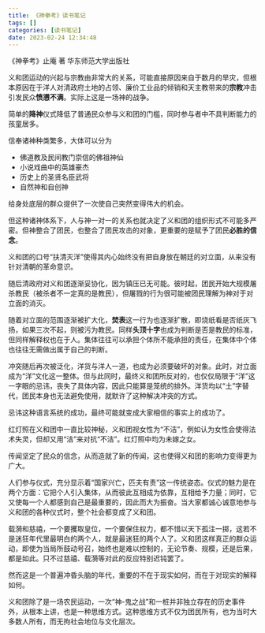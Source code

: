 ```yaml
---
title: 《神拳考》读书笔记
tags: []
categories: [读书笔记]
date: 2023-02-24 12:34:48
---
```


《神拳考》止庵 著 华东师范大学出版社

义和团运动的兴起与宗教由非常大的关系，可能直接原因来自于数月的旱灾，但根本原因在于洋人对清政府土地的占领、廉价工业品的倾销和天主教带来的**宗教**冲击引发民众**愤懑不满**。实际上这是一场神的战争。

简单的**降神**仪式降低了普通民众参与义和团的门槛，同时参与者中不具判断能力的孩童居多。

信奉诸神种类繁多，大体可以分为

- 佛道教及民间教门崇信的佛祖神仙
- 小说戏曲中的英雄豪杰
- 历史上的圣贤名臣武将
- 自然神和自创神

给身处底层的群众提供了一次使自己突然变得伟大的机会。

但这种诸神体系下，人与神一对一的关系也就决定了义和团的组织形式不可能多严密。但神整合了团民，也整合了团民攻击的对象，更重要的是赋予了团民**必胜的信念**。

义和团的口号“扶清灭洋”使得其内心始终没有把自身放在朝廷的对立面，从来没有针对清朝的革命意识。

随后清政府对义和团逐渐妥协化，因为镇压已无可能。彼时起，团民开始大规模屠杀教民（被杀者不一定真的是教民），但屠戮的行为很可能被团民理解为神对于对立面的消灭。

随着对立面的范围逐渐被扩大化，**焚表**这一行为也逐渐扩散，即烧纸看是否纸灰飞扬，如果三次不起，则被污为教民。同样**头顶十字**也成为判断是否是教民的标准，但同样解释权也在于人。集体往往可以承担个体所不能承担的责任，在集体中个体也往往无需做出属于自己的判断。

冲突随后再次被泛化，洋货与洋人一道，也成为必须要破坏的对象。此时，对立面成为“洋”文化这一整体。但与此同时，最终义和团所反对的，也仅仅局限于“洋”这一字眼的忌讳，丧失了具体内容，因此只能算是笼统的排外。洋货均以“土”字替代，团民本身也无法避免使用，就默许了这种解决冲突的方式。

忌讳这种语言系统的成功，最终可能就变成大家相信的事实上的成功了。

红灯照在义和团中一直比较神秘，义和团视女性为“不洁”，例如认为女性会使得法术失灵，但却又用“洁”来对抗“不洁”。红灯照中均为未嫁之女。

传闻坚定了民众的信念，从而造就了新的传闻，这也使得义和团的影响力变得更为广大。

人们参与仪式，充分显示着“国家兴亡，匹夫有责”这一传统姿态。仪式的魅力是在两个方面：它把个人引入集体，从而彼此互相成为依靠，互相给予力量；同时，它又使每一个人都感到自己是最重要的，因此而大为振奋。当大家都诚心诚意地参与义和团的各种仪式时，整个社会都变成了义和团。

载漪和慈禧，一个要攫取皇位，一个要保住权力，都不惜以天下孤注一掷，这若不是迷狂年代里最明白的两个人，就是最迷狂的两个人了。义和团这样真正的群众运动，即使为当局所鼓动号召，始终也是难以控制的，无论节奏、规模，还是后果，都是如此。只不过慈禧、载漪等对此的反应特别迟钝罢了。

然而这是一个普遍冲昏头脑的年代，重要的不在于现实如何，而在于对现实的解释如何。

义和团除了是一场农民运动，一次“神-鬼之战”和一桩并非独立存在的历史事件外，从根本上讲，也是一种思维方式。这种思维方式不仅为团民所有，也为当时大多数人所有，而无拘社会地位与文化层次。
